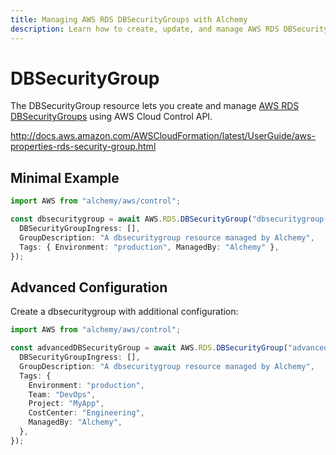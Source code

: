 ```yaml
---
title: Managing AWS RDS DBSecurityGroups with Alchemy
description: Learn how to create, update, and manage AWS RDS DBSecurityGroups using Alchemy Cloud Control.
---
```


# DBSecurityGroup

The DBSecurityGroup resource lets you create and manage [AWS RDS DBSecurityGroups](https://docs.aws.amazon.com/rds/latest/userguide/) using AWS Cloud Control API.

http://docs.aws.amazon.com/AWSCloudFormation/latest/UserGuide/aws-properties-rds-security-group.html

## Minimal Example

```ts
import AWS from "alchemy/aws/control";

const dbsecuritygroup = await AWS.RDS.DBSecurityGroup("dbsecuritygroup-example", {
  DBSecurityGroupIngress: [],
  GroupDescription: "A dbsecuritygroup resource managed by Alchemy",
  Tags: { Environment: "production", ManagedBy: "Alchemy" },
});
```

## Advanced Configuration

Create a dbsecuritygroup with additional configuration:

```ts
import AWS from "alchemy/aws/control";

const advancedDBSecurityGroup = await AWS.RDS.DBSecurityGroup("advanced-dbsecuritygroup", {
  DBSecurityGroupIngress: [],
  GroupDescription: "A dbsecuritygroup resource managed by Alchemy",
  Tags: {
    Environment: "production",
    Team: "DevOps",
    Project: "MyApp",
    CostCenter: "Engineering",
    ManagedBy: "Alchemy",
  },
});
```

